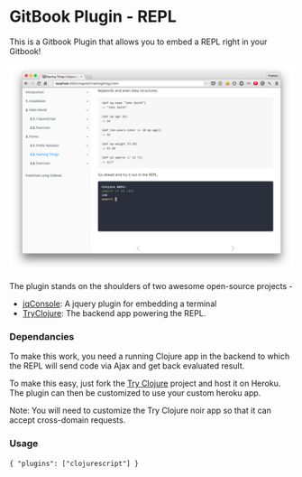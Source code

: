 GitBook Plugin - REPL
==============

This is a Gitbook Plugin that allows you to embed a REPL right in your Gitbook!

![img](shot.png)

The plugin stands on the shoulders of two awesome open-source projects - 

- [jqConsole](https://github.com/replit/jq-console): A jquery plugin for embedding a terminal
- [TryClojure](http://www.tryclj.com/): The backend app powering the REPL.

### Dependancies
To make this work, you need a running Clojure app in the backend to which the REPL will send code via Ajax and get back evaluated result. 

To make this easy, just fork the [Try Clojure](https://github.com/Raynes/tryclojure) project and host it on Heroku. The plugin can then be customized to use your custom heroku app. 

Note: You will need to customize the Try Clojure noir app so that it can accept cross-domain requests.

### Usage
```
{ "plugins": ["clojurescript"] }
```
